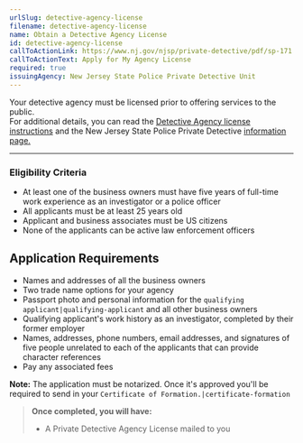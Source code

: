 ```yaml
---
urlSlug: detective-agency-license
filename: detective-agency-license
name: Obtain a Detective Agency License
id: detective-agency-license
callToActionLink: https://www.nj.gov/njsp/private-detective/pdf/sp-171.pdf
callToActionText: Apply for My Agency License
required: true
issuingAgency: New Jersey State Police Private Detective Unit
---
```

Your detective agency must be licensed prior to offering services to the public.  
For additional details, you can read the [Detective Agency license instructions](https://www.nj.gov/njsp/private-detective/pdf/sp-171-instructions_2020.pdf) and the New Jersey State Police Private Detective [information page.](https://www.nj.gov/njsp/private-detective/index.shtml) 

---
 
### Eligibility Criteria  
- At least one of the business owners must have five years of full-time work experience as an investigator or a police officer   
- All applicants must be at least 25 years old 
- Applicant and business associates must be US citizens   
- None of the applicants can be active law enforcement officers  
 
## Application Requirements  
- Names and addresses of all the business owners  
- Two trade name options for your agency  
- Passport photo and personal information for the `qualifying applicant|qualifying-applicant` and all other business owners
- Qualifying applicant's work history as an investigator, completed by their former employer  
- Names, addresses, phone numbers, email addresses, and signatures of five people unrelated to each of the applicants that can provide character references   
- Pay any associated fees  
 
**Note:** The application must be notarized. Once it's approved you'll be required to send in your `Certificate of Formation.|certificate-formation`
 
>**Once completed, you will have:**
>- A Private Detective Agency License mailed to you 
